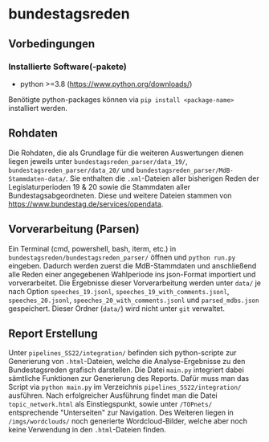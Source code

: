 # bundestagsreden

## Vorbedingungen
### Installierte Software(-pakete)
* python >=3.8 (https://www.python.org/downloads/)

Benötigte python-packages können via `pip install <package-name>` installiert werden.

## Rohdaten
Die Rohdaten, die als Grundlage für die weiteren Auswertungen dienen liegen jeweils unter `bundestagsreden_parser/data_19/`, `bundestagsreden_parser/data_20/` und `bundestagsreden_parser/MdB-Stammdaten-data/`.
Sie enthalten die `.xml`-Dateien aller bisherigen Reden der Legislaturperioden 19 & 20 sowie die Stammdaten aller Bundestagsabgeordneten.
Diese und weitere Dateien stammen von https://www.bundestag.de/services/opendata.

## Vorverarbeitung (Parsen)
Ein Terminal (cmd, powershell, bash, iterm, etc.) in `bundestagsreden/bundestagsreden_parser/` öffnen und `python run.py` eingeben.
Dadurch werden zuerst die MdB-Stammdaten und anschließend alle Reden einer angegebenen Wahlperiode ins json-Format importiert und vorverarbeitet.
Die Ergebnisse dieser Vorverarbeitung werden unter `data/` je nach Option `speeches_19.jsonl`, `speeches_19_with_comments.jsonl`, `speeches_20.jsonl`, `speeches_20_with_comments.jsonl` und `parsed_mdbs.json` gespeichert.
Dieser Ordner (`data/`) wird nicht unter `git` verwaltet.

## Report Erstellung
Unter `pipelines_SS22/integration/` befinden sich python-scripte zur Generierung von `.html`-Dateien, welche die Analyse-Ergebnisse zu den Bundestagsreden grafisch darstellen.
Die Datei `main.py` integriert dabei sämtliche Funktionen zur Generierung des Reports.
Dafür muss man das Script via `python main.py` im Verzeichnis `pipelines_SS22/integration/` ausführen.
Nach erfolgreicher Ausführung findet man die Datei `topic_network.html` als Einstiegspunkt, sowie unter `/TOPnets/` entsprechende "Unterseiten" zur Navigation.
Des Weiteren liegen in `/imgs/wordclouds/` noch generierte Wordcloud-Bilder, welche aber noch keine Verwendung in den `.html`-Dateien finden.